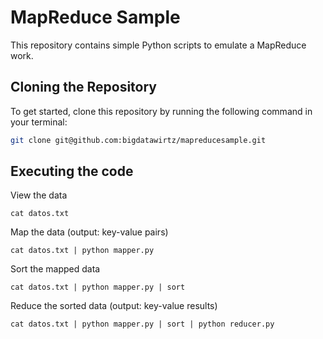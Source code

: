 # MapReduce Sample

This repository contains simple Python scripts to emulate a MapReduce work.


## Cloning the Repository

To get started, clone this repository by running the following command in your terminal:

```bash
git clone git@github.com:bigdatawirtz/mapreducesample.git
```

## Executing the code 

View the data

`cat datos.txt`

Map the data (output: key-value pairs)

`cat datos.txt | python mapper.py`

Sort the mapped data

`cat datos.txt | python mapper.py | sort ` 

Reduce the sorted data (output: key-value results)

`cat datos.txt | python mapper.py | sort | python reducer.py` 